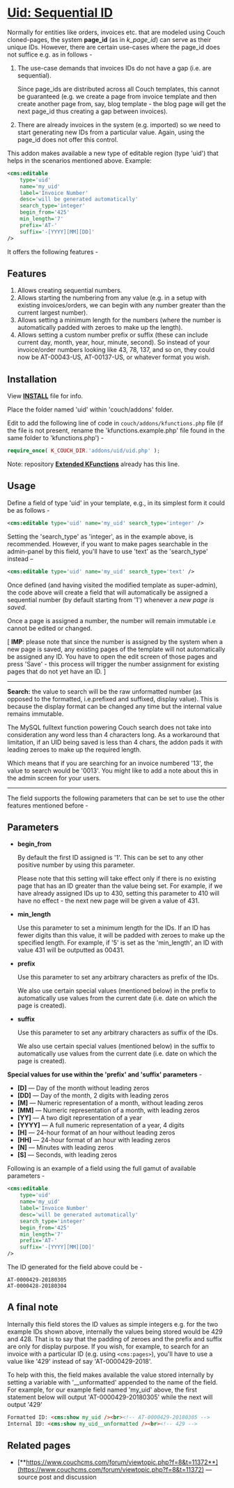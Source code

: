 # [Uid: Sequential ID](https://github.com/trendoman/Addons)

Normally for entities like orders, invoices etc. that are modeled using Couch cloned-pages, the system **page_id** (as in *k_page_id*) can serve as their unique IDs. However, there are certain use-cases where the page_id does not suffice e.g. as in follows -

1. The use-case demands that invoices IDs do not have a gap (i.e. are sequential).

    Since page_ids are distributed across all Couch templates, this cannot be guaranteed (e.g. we create a page from invoice template and then create another page from, say, blog template - the blog page will get the next page_id thus creating a gap between invoices).

2. There are already invoices in the system (e.g. imported) so we need to start generating new IDs from a particular value. Again, using the page_id does not offer this control.

This addon makes available a new type of editable region (type 'uid') that helps in the scenarios mentioned above. Example:

```xml
<cms:editable
    type='uid'
    name='my_uid'
    label='Invoice Number'
    desc='will be generated automatically'
    search_type='integer'
    begin_from='425'
    min_length='7'
    prefix='AT-'
    suffix='-[YYYY][MM][DD]'
/>
```
It offers the following features -

## Features

1. Allows creating sequential numbers.
2. Allows starting the numbering from any value (e.g. in a setup with existing invoices/orders, we can begin with any number greater than the current largest number).
3. Allows setting a minimum length for the numbers (where the number is automatically padded with zeroes to make up the length).
4. Allows setting a custom number prefix or suffix (these can include current day, month, year, hour, minute, second).
So instead of your invoice/order numbers looking like 43, 78, 137, and so on, they could now be AT-00043-US, AT-00137-US, or whatever format you wish.

## Installation

View **[INSTALL](/INSTALL.md)** file for info.

Place the folder named 'uid' within 'couch/addons' folder.

Edit to add the following line of code in `couch/addons/kfunctions.php` file (if the file is not present, rename the 'kfunctions.example.php' file found in the same folder to 'kfunctions.php') -

```php
require_once( K_COUCH_DIR.'addons/uid/uid.php' );
```

Note: repository [**Extended KFunctions**](https://github.com/trendoman/Extended-KFunctions) already has this line.

## Usage

Define a field of type 'uid' in your template, e.g., in its simplest form it could be as follows -

```xml
<cms:editable type='uid' name='my_uid' search_type='integer' />
```

Setting the 'search_type' as 'integer', as in the example above, is recommended. However, if you want to make pages searchable in the admin-panel by this field, you'll have to use 'text' as the 'search_type' instead –

```xml
<cms:editable type='uid' name='my_uid' search_type='text' />
```

Once defined (and having visited the modified template as super-admin), the code above will create a field that will automatically be assigned a sequential number (by default starting from '1') whenever a *new page is saved*.

Once a page is assigned a number, the number will remain immutable i.e cannot be edited or changed.

[
**IMP**: please note that since the number is assigned by the system when a new page is saved, any existing pages of the template will not automatically be assigned any ID. You have to open the edit screen of those pages and press 'Save' - this process will trigger the number assignment for existing pages that do not yet have an ID.
]

---

**Search:** the value to search will be the raw unformatted number (as opposed to the formatted, i.e.prefixed and suffixed, display value). This is because the display format can be changed any time but the internal value remains immutable.

The MySQL fulltext function powering Couch search does not take into consideration any word less than 4 characters long. As a workaround that limitation, if an UID being saved is less than 4 chars, the addon pads it with leading zeroes to make up the required length.

Which means that if you are searching for an invoice numbered '13', the value to search would be '0013'. You might like to add a note about this in the admin screen for your users.

---

The field supports the following parameters that can be set to use the other features mentioned before -

## Parameters

* **begin_from**

    By default the first ID assigned is '1'. This can be set to any other positive number by using this parameter.

    Please note that this setting will take effect only if there is no existing page that has an ID greater than the value being set. For example, if we have already assigned IDs up to 430, setting this parameter to 410 will have no effect - the next new page will be given a value of 431.

* **min_length**

    Use this parameter to set a minimum length for the IDs. If an ID has fewer digits than this value, it will be padded with zeroes to make up the specified length. For example, if '5' is set as the 'min_length', an ID with value 431 will be outputted as 00431.

* **prefix**

    Use this parameter to set any arbitrary characters as prefix of the IDs.

    We also use certain special values (mentioned below) in the prefix to automatically use values from the current date (i.e. date on which the page is created).

* **suffix**

    Use this parameter to set any arbitrary characters as suffix of the IDs.

    We also use certain special values (mentioned below) in the suffix to automatically use values from the current date (i.e. date on which the page is created).

**Special values for use within the 'prefix' and 'suffix' parameters** -

* **[D]** — Day of the month without leading zeros
* **[DD]** — Day of the month, 2 digits with leading zeros
* **[M]** — Numeric representation of a month, without leading zeros
* **[MM]** — Numeric representation of a month, with leading zeros
* **[YY]** — A two digit representation of a year
* **[YYYY]** — A full numeric representation of a year, 4 digits
* **[H]** — 24-hour format of an hour without leading zeros
* **[HH]** — 24-hour format of an hour with leading zeros
* **[N]** — Minutes with leading zeros
* **[S]** — Seconds, with leading zeros

Following is an example of a field using the full gamut of available parameters -

```xml
<cms:editable
    type='uid'
    name='my_uid'
    label='Invoice Number'
    desc='will be generated automatically'
    search_type='integer'
    begin_from='425'
    min_length='7'
    prefix='AT-'
    suffix='-[YYYY][MM][DD]'
/>
```

The ID generated for the field above could be -

```
AT-0000429-20180305
AT-0000428-20180304
```

## A final note

Internally this field stores the ID values as simple integers e.g. for the two example IDs shown above, internally the values being stored would be 429 and 428. That is to say that the padding of zeroes and the prefix and suffix are only for display purpose. If you wish, for example, to search for an invoice with a particular ID (e.g. using `<cms:pages>`), you'll have to use a value like '429' instead of say 'AT-0000429-2018'.

To help with this, the field makes available the value stored internally by setting a variable with '__unformatted' appended to the name of the field. For example, for our example field named 'my_uid' above, the first statement below will output 'AT-0000429-20180305' while the next will output '429'

```html
Formatted ID: <cms:show my_uid /><br><!-- AT-0000429-20180305 -->
Internal ID: <cms:show my_uid__unformatted /><br><!-- 429 -->
```

## Related pages

* [**https://www.couchcms.com/forum/viewtopic.php?f=8&t=11372**](https://www.couchcms.com/forum/viewtopic.php?f=8&t=11372) — source post and discussion
